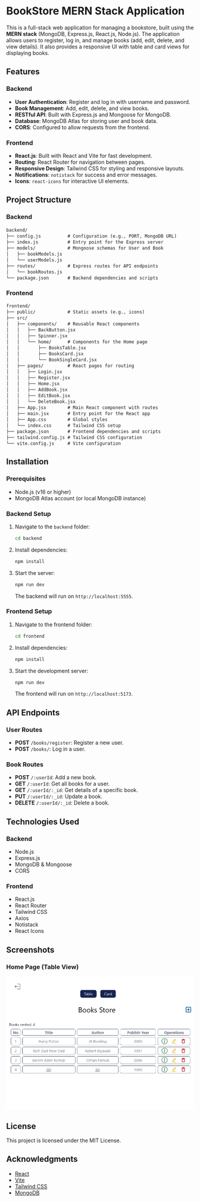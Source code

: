 # BookStore MERN Stack Application

This is a full-stack web application for managing a bookstore, built using the **MERN stack** (MongoDB, Express.js, React.js, Node.js). The application allows users to register, log in, and manage books (add, edit, delete, and view details). It also provides a responsive UI with table and card views for displaying books.

## Features

### Backend
- **User Authentication**: Register and log in with username and password.
- **Book Management**: Add, edit, delete, and view books.
- **RESTful API**: Built with Express.js and Mongoose for MongoDB.
- **Database**: MongoDB Atlas for storing user and book data.
- **CORS**: Configured to allow requests from the frontend.

### Frontend
- **React.js**: Built with React and Vite for fast development.
- **Routing**: React Router for navigation between pages.
- **Responsive Design**: Tailwind CSS for styling and responsive layouts.
- **Notifications**: `notistack` for success and error messages.
- **Icons**: `react-icons` for interactive UI elements.

## Project Structure

### Backend
```
backend/
├── config.js          # Configuration (e.g., PORT, MongoDB URL)
├── index.js           # Entry point for the Express server
├── models/            # Mongoose schemas for User and Book
│   ├── bookModels.js
│   └── userModels.js
├── routes/            # Express routes for API endpoints
│   └── bookRoutes.js
└── package.json       # Backend dependencies and scripts
```

### Frontend
```
frontend/
├── public/            # Static assets (e.g., icons)
├── src/
│   ├── components/    # Reusable React components
│   │   ├── BackButton.jsx
│   │   ├── Spinner.jsx
│   │   └── home/      # Components for the Home page
│   │       ├── BooksTable.jsx
│   │       ├── BooksCard.jsx
│   │       └── BookSingleCard.jsx
│   ├── pages/         # React pages for routing
│   │   ├── Login.jsx
│   │   ├── Register.jsx
│   │   ├── Home.jsx
│   │   ├── AddBook.jsx
│   │   ├── EditBook.jsx
│   │   └── DeleteBook.jsx
│   ├── App.jsx        # Main React component with routes
│   ├── main.jsx       # Entry point for the React app
│   ├── App.css        # Global styles
│   └── index.css      # Tailwind CSS setup
├── package.json       # Frontend dependencies and scripts
├── tailwind.config.js # Tailwind CSS configuration
└── vite.config.js     # Vite configuration
```

## Installation

### Prerequisites
- Node.js (v16 or higher)
- MongoDB Atlas account (or local MongoDB instance)

### Backend Setup
1. Navigate to the `backend` folder:
   ```bash
   cd backend
   ```
2. Install dependencies:
   ```bash
   npm install
   ```
3. Start the server:
   ```bash
   npm run dev
   ```
   The backend will run on `http://localhost:5555`.

### Frontend Setup
1. Navigate to the frontend folder:
   ```bash
   cd frontend
   ```
2. Install dependencies:
   ```bash
   npm install
   ```
3. Start the development server:
   ```bash
   npm run dev
   ```
   The frontend will run on `http://localhost:5173`.

## API Endpoints

### User Routes
- **POST** `/books/register`: Register a new user.
- **POST** `/books/`: Log in a user.

### Book Routes
- **POST** `/:userId`: Add a new book.
- **GET** `/:userId`: Get all books for a user.
- **GET** `/:userId/:_id`: Get details of a specific book.
- **PUT** `/:userId/:_id`: Update a book.
- **DELETE** `/:userId/:_id`: Delete a book.

## Technologies Used

### Backend
- Node.js
- Express.js
- MongoDB & Mongoose
- CORS

### Frontend
- React.js
- React Router
- Tailwind CSS
- Axios
- Notistack
- React Icons

## Screenshots

### Home Page (Table View)
![Home Page Table View](frontend/public/bookstore.png)


## License
This project is licensed under the MIT License.

## Acknowledgments
- [React](https://reactjs.org/)
- [Vite](https://vitejs.dev/)
- [Tailwind CSS](https://tailwindcss.com/)
- [MongoDB](https://www.mongodb.com/)
